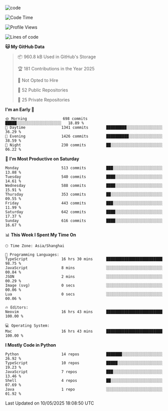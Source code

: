 
<!--
**liuyaanng/liuyaanng** is a ✨ _special_ ✨ repository because its `README.md` (this file) appears on your GitHub profile.

Here are some ideas to get you started:

- 🔭 I’m currently working on ...
- 🌱 I’m currently learning ...
- 👯 I’m looking to collaborate on ...
- 🤔 I’m looking for help with ...
- 💬 Ask me about ...
- 📫 How to reach me: ...
- 😄 Pronouns: ...
- ⚡ Fun fact: ...
-->


![code](https://cdn.jsdelivr.net/gh/liuyaanng/liuyaanng@1.0/code.gif) 

<!--START_SECTION:waka-->
![Code Time](http://img.shields.io/badge/Code%20Time-1%2C427%20hrs%202%20mins-blue)

![Profile Views](http://img.shields.io/badge/Profile%20Views-0-blue)

![Lines of code](https://img.shields.io/badge/From%20Hello%20World%20I%27ve%20Written-21.0%20million%20lines%20of%20code-blue)

**🐱 My GitHub Data** 

> 📦 960.8 kB Used in GitHub's Storage 
 > 
> 🏆 181 Contributions in the Year 2025
 > 
> 🚫 Not Opted to Hire
 > 
> 📜 52 Public Repositories 
 > 
> 🔑 25 Private Repositories 
 > 
**I'm an Early 🐤** 

```text
🌞 Morning                698 commits         █████░░░░░░░░░░░░░░░░░░░░   18.89 % 
🌆 Daytime                1341 commits        █████████░░░░░░░░░░░░░░░░   36.29 % 
🌃 Evening                1426 commits        ██████████░░░░░░░░░░░░░░░   38.59 % 
🌙 Night                  230 commits         ██░░░░░░░░░░░░░░░░░░░░░░░   06.22 % 
```
📅 **I'm Most Productive on Saturday** 

```text
Monday                   513 commits         ███░░░░░░░░░░░░░░░░░░░░░░   13.88 % 
Tuesday                  540 commits         ████░░░░░░░░░░░░░░░░░░░░░   14.61 % 
Wednesday                588 commits         ████░░░░░░░░░░░░░░░░░░░░░   15.91 % 
Thursday                 353 commits         ██░░░░░░░░░░░░░░░░░░░░░░░   09.55 % 
Friday                   443 commits         ███░░░░░░░░░░░░░░░░░░░░░░   11.99 % 
Saturday                 642 commits         ████░░░░░░░░░░░░░░░░░░░░░   17.37 % 
Sunday                   616 commits         ████░░░░░░░░░░░░░░░░░░░░░   16.67 % 
```


📊 **This Week I Spent My Time On** 

```text
🕑︎ Time Zone: Asia/Shanghai

💬 Programming Languages: 
TypeScript               16 hrs 30 mins      █████████████████████████   98.75 % 
JavaScript               8 mins              ░░░░░░░░░░░░░░░░░░░░░░░░░   00.84 % 
JSON                     2 mins              ░░░░░░░░░░░░░░░░░░░░░░░░░   00.29 % 
Image (svg)              0 secs              ░░░░░░░░░░░░░░░░░░░░░░░░░   00.06 % 
Lua                      0 secs              ░░░░░░░░░░░░░░░░░░░░░░░░░   00.06 % 

🔥 Editors: 
Neovim                   16 hrs 43 mins      █████████████████████████   100.00 % 

💻 Operating System: 
Mac                      16 hrs 43 mins      █████████████████████████   100.00 % 
```

**I Mostly Code in Python** 

```text
Python                   14 repos            ███████░░░░░░░░░░░░░░░░░░   26.92 % 
TypeScript               10 repos            █████░░░░░░░░░░░░░░░░░░░░   19.23 % 
JavaScript               7 repos             ███░░░░░░░░░░░░░░░░░░░░░░   13.46 % 
Shell                    4 repos             ██░░░░░░░░░░░░░░░░░░░░░░░   07.69 % 
Java                     1 repo              ░░░░░░░░░░░░░░░░░░░░░░░░░   01.92 % 
```




 Last Updated on 10/05/2025 18:08:50 UTC
<!--END_SECTION:waka-->
